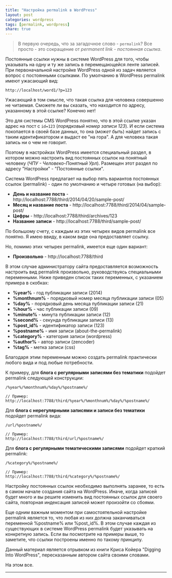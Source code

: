 ```yaml
---
title: "Настройка permalink в WordPress"
layout: post
categories: wordpress
tags: [permalink, wordpress]
share: true
---
```


> В первую очередь, что за загадочное слово - `permalink`? Все просто - это сокращение от *permanent link - постоянная ссылка*.

Постоянные ссылки нужны в системе WordPress для того, чтобы указывать на одну и ту же запись в перемещающейся ленте записей. При первоначальной настройке WordPress одной из задач является вопрос с постоянными ссылками. По умолчанию в WordPress permalink имеют ужасающий вид:

~~~ raw
http://localhost/word1/?p=123
~~~

Ужасающий в том смысле, что такая ссылка для человека совершенно не читаемая. Сможете ли вы сказать, что находится по адресу, указанному в этой ссылке? Конечно нет!

Это для системы CMS WordPress понятно, что в этой ссылке указан адрес на пост с `id=123` (*порядковый номер записи 123*). И если система покопается в своей базе данных, то она (*может быть*) найдет запись с таким идентификатором и выдаст ее "на гора". А для человека такая запись ни о чем не говорит.

Поэтому в настройках WordPress имеется специальный раздел, в котором можно настроить вид постоянных ссылок на понятный человеку (*ЧПУ - Человеко-Понятный Урл*). Размещен этот раздел по адресу "Настройки" - "Постоянные ссылки".

Система WordPress предлагает на выбор пять вариантов постоянных ссылок (permalink) - один по умолчанию и четыре готовых (на выбор):

  * **День и название поста** - http://localhost:7788/third/2014/04/20/sample-post/
  * **Месяц и название поста** - http://localhost:7788/third/2014/04/sample-post/
  * **Цифры** - http://localhost:7788/third/archives/123
  * **Название записи** - http://localhost:7788/third/sample-post/

По большому счету, с каждым из этих четырех видов permalink все понятно. Я имею ввиду, в каком виде она предоставляет ссылку.

Но, помимо этих четырех permalink, имеется еще один вариант:

  * **Произвольно** - http://localhost:7788/third

В этом случае администратору сайта предоставляется возможность настроить вид permalink произвольно, руководствуясь специальными переменными. Ниже приведен список таких переменных, с указанием примера в скобках:

  * **%year%** - год публикации записи (2014)
  * **%monthnum%** - порядковый номер месяца публикации записи (05)
  * **%day%** - порядковый день месяца публикации записи (21)
  * **%hour%** - час публикации записи (09)
  * **%minute%** - минута публикации записи (12)
  * **%second%** - секунда публикации записи (13)
  * **%post_id%** - идентификатор записи (123)
  * **%postname%** - имя записи (about-the-permalink)
  * **%category%** - категория записи (wordpress)
  * **%author%** - автор записи (zencoder)
  * **%tag%** - метка записи (css)

Благодаря этим переменным можно создать permalink практически любого вида и под любые потребности.

К примеру, для **блога с регулярными записями без тематики** подойдет permalink следующей конструкции:

~~~ raw
/%year%/%monthnum%/%day%/%postname%/

// Пример:
http://localhost:7788/third/%year%/%monthnum%/%day%/%postname%/
~~~

Для **блога с нерегулярными записями и записи без тематики** подойдет permalink вида:

~~~ raw
/url/%postname%/

// Пример:
http://localhost:7788/third/url/%postname%/
~~~

Для **блога с регулярными тематическими записями** подойдет краткий permalink:

~~~ raw
/%category%/%postname%/

// Пример:
http://localhost:7788/third/%category%/%postname%/
~~~

Настройку постоянных ссылок необходимо выполнять заранее, то есть в самом начале создания сайта на WordPress. Иначе, когда записей будет много и вы решите изменить вид постоянных ссылок для своего сайта, повторная индексация записей может произойти со сбоями.

Еще одним важным моментом при самостоятельной настройке permalink является то, что любая из них должна заканчиваться переменной %postname% или %post_id%. В этом случае каждая из существующих в системе WordPress permalink будет указывать на конкретную запись. Если вы посмотрите на примеры выше, то заметите, что ссылки построены именно по такому принципу.

Данный материал является отрывком из книги Криса Койера "Digging Into WordPress", пересказанным автором сайта своими словами.

На этом все.

---
